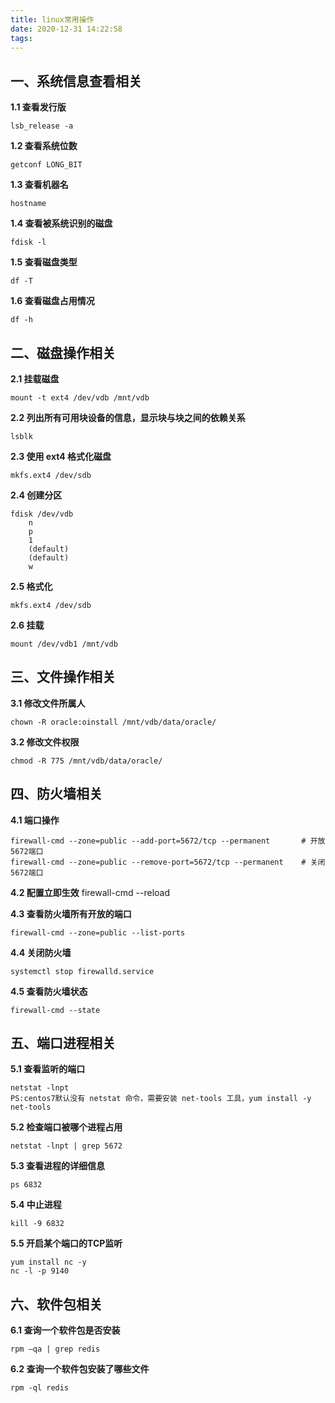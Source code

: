 ```yaml
---
title: linux常用操作
date: 2020-12-31 14:22:58
tags:
---
```

## 一、系统信息查看相关
**1.1 查看发行版**
```
lsb_release -a
```

**1.2 查看系统位数**
```
getconf LONG_BIT
```

**1.3 查看机器名**
```
hostname
```

**1.4 查看被系统识别的磁盘**
```
fdisk -l
```

**1.5 查看磁盘类型**
```
df -T
```

**1.6 查看磁盘占用情况**
```
df -h
```

## 二、磁盘操作相关
**2.1 挂载磁盘**
```
mount -t ext4 /dev/vdb /mnt/vdb
```

**2.2 列出所有可用块设备的信息，显示块与块之间的依赖关系**
```
lsblk
```

**2.3 使用 ext4 格式化磁盘**
```
mkfs.ext4 /dev/sdb
```

**2.4 创建分区**
```
fdisk /dev/vdb
	n
	p
	1
	(default)
	(default)
	w
```

**2.5 格式化**
```
mkfs.ext4 /dev/sdb
```

**2.6 挂载**
```
mount /dev/vdb1 /mnt/vdb
```

## 三、文件操作相关
**3.1 修改文件所属人**
```
chown -R oracle:oinstall /mnt/vdb/data/oracle/
```

**3.2 修改文件权限**
```
chmod -R 775 /mnt/vdb/data/oracle/
```

## 四、防火墙相关
**4.1 端口操作**
```
firewall-cmd --zone=public --add-port=5672/tcp --permanent       # 开放5672端口
firewall-cmd --zone=public --remove-port=5672/tcp --permanent    # 关闭5672端口   
```
**4.2 配置立即生效**
firewall-cmd --reload   					                               

**4.3 查看防火墙所有开放的端口**
```
firewall-cmd --zone=public --list-ports
```

**4.4 关闭防火墙**
```
systemctl stop firewalld.service
```

**4.5 查看防火墙状态**
```
firewall-cmd --state
```


## 五、端口进程相关
**5.1 查看监听的端口**
```
netstat -lnpt
PS:centos7默认没有 netstat 命令，需要安装 net-tools 工具，yum install -y net-tools
```

**5.2 检查端口被哪个进程占用**
```
netstat -lnpt | grep 5672
```

**5.3 查看进程的详细信息**
```
ps 6832
```

**5.4 中止进程**
```
kill -9 6832
```

**5.5 开启某个端口的TCP监听**
```
yum install nc -y
nc -l -p 9140
```

## 六、软件包相关
**6.1 查询一个软件包是否安装**
```
rpm –qa | grep redis
```

**6.2 查询一个软件包安装了哪些文件**
```
rpm -ql redis
```

